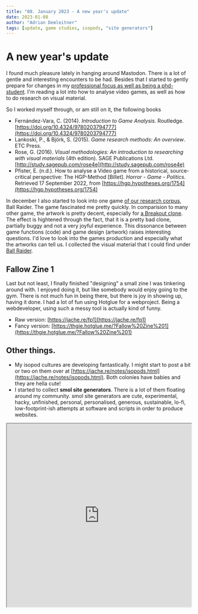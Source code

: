 ```yaml
---
title: "08. January 2023 - A new year's update"
date: 2023-01-08
author: "Adrian Demleitner"
tags: [update, game studies, isopods, "site generators"]
---
```

# A new year's update
I found much pleasure lately in hanging around Mastodon. There is a lot of gentle and interesting encounters to be had. Besides that I started to gently prepare for changes in my [professional focus as well as being a phd-student](journal/2022-10-26.md). I'm reading a lot into how to analyse video games, as well as how to do research on visual material. 

So I worked myself through, or am still on it, the following books

- Fernández-Vara, C. (2014). _Introduction to Game Analysis_. Routledge. [https://doi.org/10.4324/9780203794777](https://doi.org/10.4324/9780203794777)
- Lankoski, P., & Björk, S. (2015). _Game research methods: An overview_. ETC Press.
- Rose, G. (2016). _Visual methodologies: An introduction to researching with visual materials_ (4th edition). SAGE Publications Ltd. [http://study.sagepub.com/rose4e](http://study.sagepub.com/rose4e)
- Pfister, E. (n.d.). How to analyse a Video game from a historical, source-critical perspective: The HGP-Method [Billet]. _Horror - Game - Politics_. Retrieved 17 September 2022, from [https://hgp.hypotheses.org/1754](https://hgp.hypotheses.org/1754)

In december I also started to look into one game [of our research corpus](https://swissgames.garden/?release_year_range%5Bend%5D=2000&release_year_range%5Bstart%5D=1968), Ball Raider. The game fascinated me pretty quickly. In comparision to many other game, the artwork is pretty decent, especially for [a Breakout clone](https://en.wikipedia.org/wiki/Breakout_(video_game)). The effect is hightened through the fact, that it is a pretty bad clone, partially buggy and not a very joyful experience. This dissonance between game functions (code) and game design (artwork) raises interesting questions. I'd love to look into the games production and especially what the artworks can tell us. I collected the visual material that I could find under [Ball Raider](https://www.are.na/adrian-demleitner/ball-raider).

## Fallow Zine 1
Last but not least, I finally finished "designing" a small zine I was tinkering around with. I enjoyed doing it, but like somebody would enjoy going to the gym. There is not much fun in being there, but there is joy in showing up, having it done. I had a lot of fun using Hotglue for a webproject. Being a webdeveloper, using such a messy tool is actually kind of funny.

- Raw version: [https://jache.re/fp1](https://jache.re/fp1)
- Fancy version: [https://thgie.hotglue.me/?Fallow%20Zine%201](https://thgie.hotglue.me/?Fallow%20Zine%201)

## Other things.
- My isopod cultures are developing fantastically. I might start to post a bit or two on them over at [https://jache.re/notes/isopods.html](https://jache.re/notes/isopods.html). Both colonies have babies and they are hella cute!
- I started to collect **smol site generators**. There is a lot of them floating around my community. smol site generators are cute, experimental, hacky, unfinished, personal, personalised, generous, sustainable, lo-fi, low-footprint-ish attempts at software and scripts in order to produce websites.
<iframe src="https://www.are.na/adrian-demleitner/smol-site-generators" style="width: 100%; height: 500px;"></iframe>